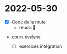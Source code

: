 # 2022-05-30

 - [x] Code de la route
     - réussi 🤩
 - cours évelyne
     - [ ] exercices intégration

